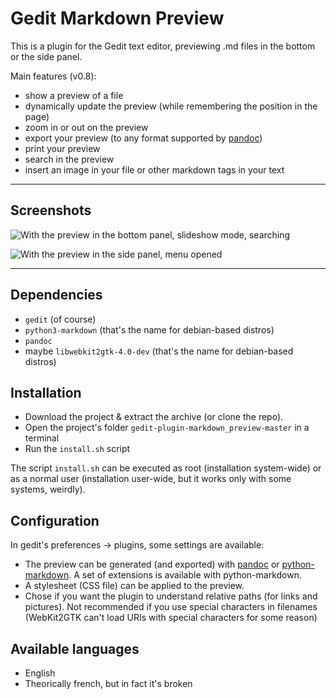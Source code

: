 # Gedit Markdown Preview

This is a plugin for the Gedit text editor, previewing .md files in the bottom or the side panel.

Main features (v0.8):

- show a preview of a file
- dynamically update the preview (while remembering the position in the page)
- zoom in or out on the preview
- export your preview (to any format supported by [pandoc](https://pandoc.org/))
- print your preview
- search in the preview
- insert an image in your file or other markdown tags in your text

----

## Screenshots

![With the preview in the bottom panel, slideshow mode, searching](https://i.imgur.com/4xnqoUZ.png)

![With the preview in the side panel, menu opened](https://i.imgur.com/k9qIsgw.png)

----

## Dependencies

- `gedit` (of course)
- `python3-markdown` (that's the name for debian-based distros)
- `pandoc`
- maybe `libwebkit2gtk-4.0-dev` (that's the name for debian-based distros)

## Installation

- Download the project & extract the archive (or clone the repo).
- Open the project's folder `gedit-plugin-markdown_preview-master` in a terminal
- Run the `install.sh` script

The script `install.sh` can be executed as root (installation system-wide) or as a normal user (installation user-wide, but it works only with some systems, weirdly).

## Configuration

In gedit's preferences → plugins, some settings are available:

- The preview can be generated (and exported) with [pandoc](https://pandoc.org/) or [python-markdown](https://python-markdown.github.io/). A set of extensions is available with python-markdown.
- A stylesheet (CSS file) can be applied to the preview.
- Chose if you want the plugin to understand relative paths (for links and pictures). Not recommended if you use special characters in filenames (WebKit2GTK can't load URIs with special characters for some reason)

## Available languages

- English
- Theorically french, but in fact it's broken



